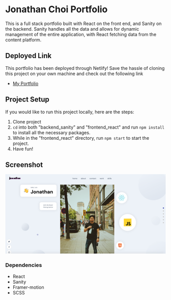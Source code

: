 # Jonathan Choi Portfolio

This is a full stack portfolio built with React on the front end, and Sanity on the backend. Sanity handles all the data and allows for dynamic management of the entire application, with React fetching data from the content platform.

## Deployed Link

This portfolio has been deployed through Netlify! Save the hassle of cloning this project on your own machine and check out the following link

- [My Portfolio](https://jc-portfolio2022.netlify.app/)

## Project Setup

If you would like to run this project locally, here are the steps:

1. Clone project
2. `cd` into both "backend_sanity" and "frontend_react" and run `npm install` to install all the necessary packages.
3. While in the "frontend_react" directory, run `npm start` to start the project.
4. Have fun!

## Screenshot

!["portfolio screenshot"](https://github.com/jon-choi/new_portfolio/blob/master/docs/portfolio-screenshot.png?raw=true)

### Dependencies

- React
- Sanity
- Framer-motion
- SCSS